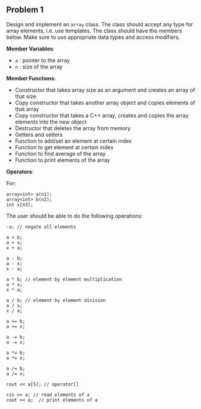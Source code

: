 ## Problem 1
Design and implement an `array` class.
The class should accept any type for array elements, i.e. use templates.
The class should have the members below.
Make sure to use appropriate data types and access modifiers.

**Member Variables**:
- `a` : pointer to the array
- `n` : size of the array

**Member Functions**:
- Constructor that takes array size as an argument and creates an array of that size
- Copy constructor that takes another array object and copies elements of that array
- Copy constructor that takes a C++ array, creates and copies the array elements into the new object
- Destructor that deletes the array from memory
- Getters and setters
- Function to add/set an element at certain index
- Function to get element at certain index
- Function to find average of the array
- Function to print elements of the array

**Operators**:

For:
```
array<int> a(n1);
array<int> b(n2);
int x[n3];
```
The user should be able to do the following operations:

```
-a; // negate all elements

a + b;
a + x;
x + a;

a - b;
a - x;
x - a;

a * b; // element by element multiplication
a * x;
x * a;

a / b; // element by element division
a / x;
x / a;

a += b;
a += x;

a -= b;
a -= x;

a *= b;
a *= x;

a /= b;
a /= x;

cout << a[5]; // operator[]

cin >> a; // read elements of a
cout << a;  // print elements of a
```

